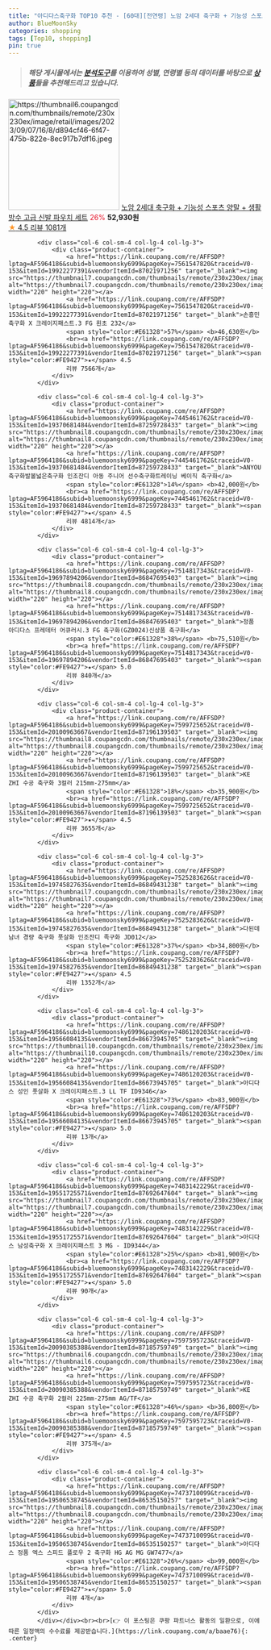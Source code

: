 ```yaml
---
title: "아디다스축구화 TOP10 추천 - [60대][전연령] 노암 2세대 축구화 + 기능성 스포츠 양말 + 생활방수 고급 신발 파우치 세트"
author: BlueMoonSky
categories: shopping
tags: [Top10, shopping]
pin: true
---
```


> ##### 해당 게시물에서는 [**분석도구**](https://itemscout.io/)를 이용하여 **성별**, **연령별** 등의 데이터를 바탕으로 [**상품**](https://link.coupang.com/a/baae76)들을 추천해드리고 있습니다.
<div class="container"><div class="row">
            <div class="col-6 col-sm-4 col-lg-4 col-lg-3">
                <div class="product-container">
                    <a href="https://link.coupang.com/re/AFFSDP?lptag=AF5964186&subid=bluemoonsky6999&pageKey=7581854587&traceid=V0-153&itemId=20015902779&vendorItemId=87112699301" target="_blank"><img src="https://thumbnail6.coupangcdn.com/thumbnails/remote/230x230ex/image/retail/images/2023/09/07/16/8/d894cf46-6f47-475b-822e-8ec917b7df16.jpeg" alt="https://thumbnail6.coupangcdn.com/thumbnails/remote/230x230ex/image/retail/images/2023/09/07/16/8/d894cf46-6f47-475b-822e-8ec917b7df16.jpeg" width="220" height="220"></a>
                    <a href="https://link.coupang.com/re/AFFSDP?lptag=AF5964186&subid=bluemoonsky6999&pageKey=7581854587&traceid=V0-153&itemId=20015902779&vendorItemId=87112699301" target="_blank">노암 2세대 축구화 + 기능성 스포츠 양말 + 생활방수 고급 신발 파우치 세트</a>
                    <span style="color:#E61328">26%</span> <b>52,930원</b>
                    <br><a href="https://link.coupang.com/re/AFFSDP?lptag=AF5964186&subid=bluemoonsky6999&pageKey=7581854587&traceid=V0-153&itemId=20015902779&vendorItemId=87112699301" target="_blank"><span style="color:#FE9427">★</span> 4.5
                    리뷰 1081개</a>
                </div>
            </div>
            
            <div class="col-6 col-sm-4 col-lg-4 col-lg-3">
                <div class="product-container">
                    <a href="https://link.coupang.com/re/AFFSDP?lptag=AF5964186&subid=bluemoonsky6999&pageKey=7561547820&traceid=V0-153&itemId=19922277391&vendorItemId=87021971256" target="_blank"><img src="https://thumbnail7.coupangcdn.com/thumbnails/remote/230x230ex/image/vendor_inventory/2a15/48ca16237df678d03a94a1b372f98d870cd3a5ba1c0db2dff476cf8c9c74.jpg" alt="https://thumbnail7.coupangcdn.com/thumbnails/remote/230x230ex/image/vendor_inventory/2a15/48ca16237df678d03a94a1b372f98d870cd3a5ba1c0db2dff476cf8c9c74.jpg" width="220" height="220"></a>
                    <a href="https://link.coupang.com/re/AFFSDP?lptag=AF5964186&subid=bluemoonsky6999&pageKey=7561547820&traceid=V0-153&itemId=19922277391&vendorItemId=87021971256" target="_blank">손흥민 축구화 X 크레이지패스트.3 FG 흰초 232</a>
                    <span style="color:#E61328">57%</span> <b>46,630원</b>
                    <br><a href="https://link.coupang.com/re/AFFSDP?lptag=AF5964186&subid=bluemoonsky6999&pageKey=7561547820&traceid=V0-153&itemId=19922277391&vendorItemId=87021971256" target="_blank"><span style="color:#FE9427">★</span> 4.5
                    리뷰 7566개</a>
                </div>
            </div>
            
            <div class="col-6 col-sm-4 col-lg-4 col-lg-3">
                <div class="product-container">
                    <a href="https://link.coupang.com/re/AFFSDP?lptag=AF5964186&subid=bluemoonsky6999&pageKey=7445461762&traceid=V0-153&itemId=19370681484&vendorItemId=87259728433" target="_blank"><img src="https://thumbnail8.coupangcdn.com/thumbnails/remote/230x230ex/image/vendor_inventory/de4e/666c1a920d0c5aaa646aba4de0b28720e51545fa866feee600b7f440ae62.jpg" alt="https://thumbnail8.coupangcdn.com/thumbnails/remote/230x230ex/image/vendor_inventory/de4e/666c1a920d0c5aaa646aba4de0b28720e51545fa866feee600b7f440ae62.jpg" width="220" height="220"></a>
                    <a href="https://link.coupang.com/re/AFFSDP?lptag=AF5964186&subid=bluemoonsky6999&pageKey=7445461762&traceid=V0-153&itemId=19370681484&vendorItemId=87259728433" target="_blank">ANYOU축구화발볼넓은축구화 인조잔디 아동 주니어 선수축구화트레이닝 베이직 축구화</a>
                    <span style="color:#E61328">14%</span> <b>42,000원</b>
                    <br><a href="https://link.coupang.com/re/AFFSDP?lptag=AF5964186&subid=bluemoonsky6999&pageKey=7445461762&traceid=V0-153&itemId=19370681484&vendorItemId=87259728433" target="_blank"><span style="color:#FE9427">★</span> 4.5
                    리뷰 4814개</a>
                </div>
            </div>
            
            <div class="col-6 col-sm-4 col-lg-4 col-lg-3">
                <div class="product-container">
                    <a href="https://link.coupang.com/re/AFFSDP?lptag=AF5964186&subid=bluemoonsky6999&pageKey=7514817343&traceid=V0-153&itemId=19697894206&vendorItemId=86847695403" target="_blank"><img src="https://thumbnail8.coupangcdn.com/thumbnails/remote/230x230ex/image/vendor_inventory/6ce1/7890136133b1a05478ca2c67bf7336b9b029182da3a0e71b145c9fd09531.jpg" alt="https://thumbnail8.coupangcdn.com/thumbnails/remote/230x230ex/image/vendor_inventory/6ce1/7890136133b1a05478ca2c67bf7336b9b029182da3a0e71b145c9fd09531.jpg" width="220" height="220"></a>
                    <a href="https://link.coupang.com/re/AFFSDP?lptag=AF5964186&subid=bluemoonsky6999&pageKey=7514817343&traceid=V0-153&itemId=19697894206&vendorItemId=86847695403" target="_blank">정품 아디다스 프레데터 어큐러시.3 FG 축구화(GZ0024)신상품 축구화</a>
                    <span style="color:#E61328">38%</span> <b>75,510원</b>
                    <br><a href="https://link.coupang.com/re/AFFSDP?lptag=AF5964186&subid=bluemoonsky6999&pageKey=7514817343&traceid=V0-153&itemId=19697894206&vendorItemId=86847695403" target="_blank"><span style="color:#FE9427">★</span> 5.0
                    리뷰 840개</a>
                </div>
            </div>
            
            <div class="col-6 col-sm-4 col-lg-4 col-lg-3">
                <div class="product-container">
                    <a href="https://link.coupang.com/re/AFFSDP?lptag=AF5964186&subid=bluemoonsky6999&pageKey=7599725652&traceid=V0-153&itemId=20100963667&vendorItemId=87196139503" target="_blank"><img src="https://thumbnail8.coupangcdn.com/thumbnails/remote/230x230ex/image/vendor_inventory/e900/2134e2cd55740dadb6cab49fb17c20245d64c7efdd999c7513a74ff0db0d.jpg" alt="https://thumbnail8.coupangcdn.com/thumbnails/remote/230x230ex/image/vendor_inventory/e900/2134e2cd55740dadb6cab49fb17c20245d64c7efdd999c7513a74ff0db0d.jpg" width="220" height="220"></a>
                    <a href="https://link.coupang.com/re/AFFSDP?lptag=AF5964186&subid=bluemoonsky6999&pageKey=7599725652&traceid=V0-153&itemId=20100963667&vendorItemId=87196139503" target="_blank">KE ZHI 수공 축구화 3컬러 215mm-275mm</a>
                    <span style="color:#E61328">18%</span> <b>35,900원</b>
                    <br><a href="https://link.coupang.com/re/AFFSDP?lptag=AF5964186&subid=bluemoonsky6999&pageKey=7599725652&traceid=V0-153&itemId=20100963667&vendorItemId=87196139503" target="_blank"><span style="color:#FE9427">★</span> 4.5
                    리뷰 3655개</a>
                </div>
            </div>
            
            <div class="col-6 col-sm-4 col-lg-4 col-lg-3">
                <div class="product-container">
                    <a href="https://link.coupang.com/re/AFFSDP?lptag=AF5964186&subid=bluemoonsky6999&pageKey=7525283626&traceid=V0-153&itemId=19745827635&vendorItemId=86849431238" target="_blank"><img src="https://thumbnail7.coupangcdn.com/thumbnails/remote/230x230ex/image/vendor_inventory/5936/5de35b636b0b89bfc23e2cf7345928c3b7d4363da9e433b5e7a81dc28c19.jpg" alt="https://thumbnail7.coupangcdn.com/thumbnails/remote/230x230ex/image/vendor_inventory/5936/5de35b636b0b89bfc23e2cf7345928c3b7d4363da9e433b5e7a81dc28c19.jpg" width="220" height="220"></a>
                    <a href="https://link.coupang.com/re/AFFSDP?lptag=AF5964186&subid=bluemoonsky6999&pageKey=7525283626&traceid=V0-153&itemId=19745827635&vendorItemId=86849431238" target="_blank">다된데 남녀 경량 축구화 풋살화 인조잔디 족구화 JD012</a>
                    <span style="color:#E61328">37%</span> <b>34,800원</b>
                    <br><a href="https://link.coupang.com/re/AFFSDP?lptag=AF5964186&subid=bluemoonsky6999&pageKey=7525283626&traceid=V0-153&itemId=19745827635&vendorItemId=86849431238" target="_blank"><span style="color:#FE9427">★</span> 4.5
                    리뷰 1352개</a>
                </div>
            </div>
            
            <div class="col-6 col-sm-4 col-lg-4 col-lg-3">
                <div class="product-container">
                    <a href="https://link.coupang.com/re/AFFSDP?lptag=AF5964186&subid=bluemoonsky6999&pageKey=7486120203&traceid=V0-153&itemId=19566084135&vendorItemId=86673945705" target="_blank"><img src="https://thumbnail10.coupangcdn.com/thumbnails/remote/230x230ex/image/vendor_inventory/9727/c2f04478a8dd6bba35fffac2dd91cd72b702a974cf56c1d6f55e7a5b3d42.jpg" alt="https://thumbnail10.coupangcdn.com/thumbnails/remote/230x230ex/image/vendor_inventory/9727/c2f04478a8dd6bba35fffac2dd91cd72b702a974cf56c1d6f55e7a5b3d42.jpg" width="220" height="220"></a>
                    <a href="https://link.coupang.com/re/AFFSDP?lptag=AF5964186&subid=bluemoonsky6999&pageKey=7486120203&traceid=V0-153&itemId=19566084135&vendorItemId=86673945705" target="_blank">아디다스 성인 풋살화 X 크레이지패스트.3 LL TF ID9346</a>
                    <span style="color:#E61328">73%</span> <b>83,900원</b>
                    <br><a href="https://link.coupang.com/re/AFFSDP?lptag=AF5964186&subid=bluemoonsky6999&pageKey=7486120203&traceid=V0-153&itemId=19566084135&vendorItemId=86673945705" target="_blank"><span style="color:#FE9427">★</span> 5.0
                    리뷰 13개</a>
                </div>
            </div>
            
            <div class="col-6 col-sm-4 col-lg-4 col-lg-3">
                <div class="product-container">
                    <a href="https://link.coupang.com/re/AFFSDP?lptag=AF5964186&subid=bluemoonsky6999&pageKey=7483142229&traceid=V0-153&itemId=19551725571&vendorItemId=87692647604" target="_blank"><img src="https://thumbnail7.coupangcdn.com/thumbnails/remote/230x230ex/image/vendor_inventory/2482/1195977e96bf811ae6c5281f3e87e1e40840e79e36f09360f219d8e8d360.jpg" alt="https://thumbnail7.coupangcdn.com/thumbnails/remote/230x230ex/image/vendor_inventory/2482/1195977e96bf811ae6c5281f3e87e1e40840e79e36f09360f219d8e8d360.jpg" width="220" height="220"></a>
                    <a href="https://link.coupang.com/re/AFFSDP?lptag=AF5964186&subid=bluemoonsky6999&pageKey=7483142229&traceid=V0-153&itemId=19551725571&vendorItemId=87692647604" target="_blank">아디다스 남성축구화 X 크레이지패스트 3 MG - ID9344</a>
                    <span style="color:#E61328">25%</span> <b>81,900원</b>
                    <br><a href="https://link.coupang.com/re/AFFSDP?lptag=AF5964186&subid=bluemoonsky6999&pageKey=7483142229&traceid=V0-153&itemId=19551725571&vendorItemId=87692647604" target="_blank"><span style="color:#FE9427">★</span> 5.0
                    리뷰 90개</a>
                </div>
            </div>
            
            <div class="col-6 col-sm-4 col-lg-4 col-lg-3">
                <div class="product-container">
                    <a href="https://link.coupang.com/re/AFFSDP?lptag=AF5964186&subid=bluemoonsky6999&pageKey=7597595723&traceid=V0-153&itemId=20090385388&vendorItemId=87185759749" target="_blank"><img src="https://thumbnail6.coupangcdn.com/thumbnails/remote/230x230ex/image/vendor_inventory/dc80/9ee8039a5721bd9134accda6b1d26d1c6d1d34fc75956b23f218deceb7ed.jpg" alt="https://thumbnail6.coupangcdn.com/thumbnails/remote/230x230ex/image/vendor_inventory/dc80/9ee8039a5721bd9134accda6b1d26d1c6d1d34fc75956b23f218deceb7ed.jpg" width="220" height="220"></a>
                    <a href="https://link.coupang.com/re/AFFSDP?lptag=AF5964186&subid=bluemoonsky6999&pageKey=7597595723&traceid=V0-153&itemId=20090385388&vendorItemId=87185759749" target="_blank">KE ZHI 수공 축구화 2컬러 225mm-275mm AG/TF</a>
                    <span style="color:#E61328">46%</span> <b>36,800원</b>
                    <br><a href="https://link.coupang.com/re/AFFSDP?lptag=AF5964186&subid=bluemoonsky6999&pageKey=7597595723&traceid=V0-153&itemId=20090385388&vendorItemId=87185759749" target="_blank"><span style="color:#FE9427">★</span> 4.5
                    리뷰 375개</a>
                </div>
            </div>
            
            <div class="col-6 col-sm-4 col-lg-4 col-lg-3">
                <div class="product-container">
                    <a href="https://link.coupang.com/re/AFFSDP?lptag=AF5964186&subid=bluemoonsky6999&pageKey=7473710099&traceid=V0-153&itemId=19506538745&vendorItemId=86535150257" target="_blank"><img src="https://thumbnail8.coupangcdn.com/thumbnails/remote/230x230ex/image/vendor_inventory/8d3f/aa25d905563d46915b48bfa15a61c409e6b00255012072ad3573400c8416.jpg" alt="https://thumbnail8.coupangcdn.com/thumbnails/remote/230x230ex/image/vendor_inventory/8d3f/aa25d905563d46915b48bfa15a61c409e6b00255012072ad3573400c8416.jpg" width="220" height="220"></a>
                    <a href="https://link.coupang.com/re/AFFSDP?lptag=AF5964186&subid=bluemoonsky6999&pageKey=7473710099&traceid=V0-153&itemId=19506538745&vendorItemId=86535150257" target="_blank">아디다스 정품 엑스 스피드 플로우 2 축구화 HG AG MG GW7477</a>
                    <span style="color:#E61328">26%</span> <b>99,000원</b>
                    <br><a href="https://link.coupang.com/re/AFFSDP?lptag=AF5964186&subid=bluemoonsky6999&pageKey=7473710099&traceid=V0-153&itemId=19506538745&vendorItemId=86535150257" target="_blank"><span style="color:#FE9427">★</span> 5.0
                    리뷰 4개</a>
                </div>
            </div>
            </div></div><br><br>[👉 이 포스팅은 쿠팡 파트너스 활동의 일환으로, 이에 따른 일정액의 수수료를 제공받습니다.](https://link.coupang.com/a/baae76){: .center}